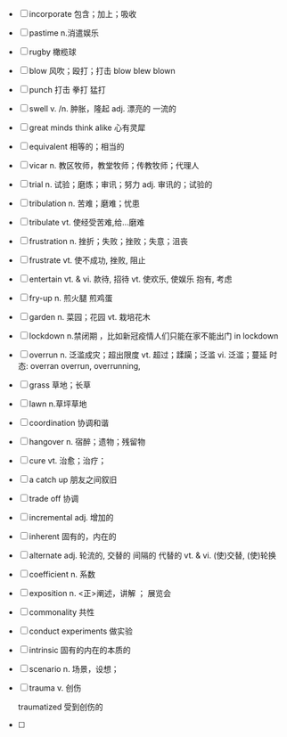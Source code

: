 - [ ] incorporate 包含；加上；吸收

- [ ] pastime  n.消遣娱乐

- [ ] rugby 橄榄球

- [ ] blow 风吹；殴打；打击  blow  blew blown

- [ ] punch 打击 拳打 猛打

- [ ] swell v. /n. 肿胀，隆起   adj. 漂亮的 一流的

- [ ] great minds think alike  心有灵犀

- [ ] equivalent   相等的；相当的

- [ ] vicar n. 教区牧师，教堂牧师；传教牧师；代理人

- [ ] trial n. 试验；磨炼；审讯；努力 adj. 审讯的；试验的

- [ ] tribulation n. 苦难；磨难；忧患

- [ ] tribulate vt. 使经受苦难,给…磨难

- [ ] frustration n. 挫折；失败；挫败；失意；沮丧

- [ ] frustrate vt. 使不成功, 挫败, 阻止

- [ ] entertain vt. & vi. 款待, 招待 vt. 使欢乐, 使娱乐 抱有, 考虑

- [ ] fry-up n. 煎火腿 煎鸡蛋

- [ ] garden n. 菜园；花园 vt. 栽培花木

- [ ] lockdown n.禁闭期 ，比如新冠疫情人们只能在家不能出门 in lockdown

- [ ] overrun n. 泛滥成灾；超出限度 vt. 超过；蹂躏；泛滥 vi. 泛滥；蔓延
    时 态: overran overrun, overrunning, 
    
- [ ] grass 草地；长草

- [ ] lawn n.草坪草地

- [ ] coordination 协调和谐

- [ ] hangover n. 宿醉；遗物；残留物

- [ ] cure vt. 治愈；治疗；

- [ ] a catch up  朋友之间叙旧

- [ ] trade off 协调

- [ ] incremental adj. 增加的

- [ ] inherent 固有的，内在的

- [ ] alternate adj. 轮流的, 交替的 间隔的 代替的 vt. & vi. (使)交替, (使)轮换

- [ ] coefficient n. 系数

- [ ] exposition n. <正>阐述，讲解   ； 展览会

- [ ] commonality 共性

- [ ] conduct experiments 做实验

- [ ] intrinsic 固有的内在的本质的

- [ ] scenario n. 场景，设想；

- [ ] trauma v. 创伤

    traumatized 受到创伤的

- [ ] 

